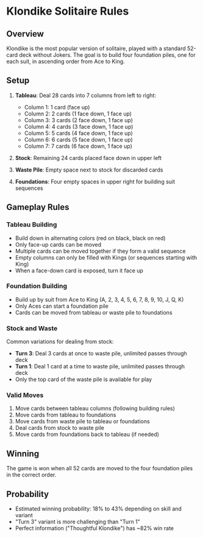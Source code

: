 # Klondike Solitaire Rules

## Overview
Klondike is the most popular version of solitaire, played with a standard 52-card deck without Jokers. The goal is to build four foundation piles, one for each suit, in ascending order from Ace to King.

## Setup
1. **Tableau**: Deal 28 cards into 7 columns from left to right:
   - Column 1: 1 card (face up)
   - Column 2: 2 cards (1 face down, 1 face up)
   - Column 3: 3 cards (2 face down, 1 face up)
   - Column 4: 4 cards (3 face down, 1 face up)
   - Column 5: 5 cards (4 face down, 1 face up)
   - Column 6: 6 cards (5 face down, 1 face up)
   - Column 7: 7 cards (6 face down, 1 face up)

2. **Stock**: Remaining 24 cards placed face down in upper left
3. **Waste Pile**: Empty space next to stock for discarded cards
4. **Foundations**: Four empty spaces in upper right for building suit sequences

## Gameplay Rules

### Tableau Building
- Build down in alternating colors (red on black, black on red)
- Only face-up cards can be moved
- Multiple cards can be moved together if they form a valid sequence
- Empty columns can only be filled with Kings (or sequences starting with King)
- When a face-down card is exposed, turn it face up

### Foundation Building
- Build up by suit from Ace to King (A, 2, 3, 4, 5, 6, 7, 8, 9, 10, J, Q, K)
- Only Aces can start a foundation pile
- Cards can be moved from tableau or waste pile to foundations

### Stock and Waste
Common variations for dealing from stock:
- **Turn 3**: Deal 3 cards at once to waste pile, unlimited passes through deck
- **Turn 1**: Deal 1 card at a time to waste pile, unlimited passes through deck
- Only the top card of the waste pile is available for play

### Valid Moves
1. Move cards between tableau columns (following building rules)
2. Move cards from tableau to foundations
3. Move cards from waste pile to tableau or foundations
4. Deal cards from stock to waste pile
5. Move cards from foundations back to tableau (if needed)

## Winning
The game is won when all 52 cards are moved to the four foundation piles in the correct order.

## Probability
- Estimated winning probability: 18% to 43% depending on skill and variant
- "Turn 3" variant is more challenging than "Turn 1"
- Perfect information ("Thoughtful Klondike") has ~82% win rate